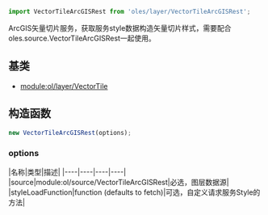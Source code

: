 ``` javascript
import VectorTileArcGISRest from 'oles/layer/VectorTileArcGISRest';
```

ArcGIS矢量切片服务，获取服务style数据构造矢量切片样式，需要配合oles.source.VectorTileArcGISRest一起使用。

## 基类

- [module:ol/layer/VectorTile](https://openlayers.org/en/latest/apidoc/module-ol_VectorTile-VectorTile.html)

## 构造函数

```javascript
new VectorTileArcGISRest(options);
```
### options

|名称|类型|描述|
|----|----|----|----|
|source|module:ol/source/VectorTileArcGISRest|必选，图层数据源|
|styleLoadFunction|function (defaults to fetch)|可选，自定义请求服务Style的方法|